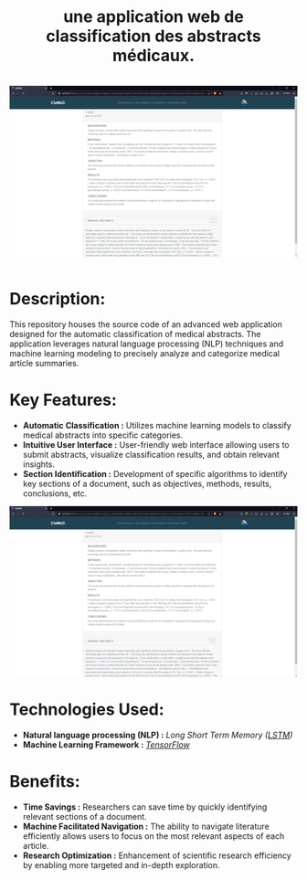 
 <h1 align="center" >une application web de classification des abstracts médicaux.</h1><br>

<img align="center" height= "300"  wieght = "300" src="https://github.com/Abdelhamid2c/ClaMeD-Classification-WebApp/blob/master/static/assets/cp.jpg" alt="screen App" text-align: center>
<br><br>

# Description:
This repository houses the source code of an advanced web application designed for the automatic classification of medical abstracts. The application leverages natural language processing (NLP) techniques and machine learning modeling to precisely analyze and categorize medical article summaries.<br>



# Key Features:
* <strong>Automatic Classification        :</strong> Utilizes machine learning models to classify medical abstracts into specific categories.
* <strong>Intuitive User Interface        :</strong> User-friendly web interface allowing users to submit abstracts, visualize classification results, and obtain relevant insights.
* <strong>Section Identification          :</strong> Development of specific algorithms to identify key sections of a document, such as objectives, methods, results, conclusions, etc.<br>

<img align="center" height= "300"  wieght = "300" src="https://github.com/Abdelhamid2c/ClaMeD-Classification-WebApp/blob/master/static/assets/cp.jpg" alt="screen App" text-align: center>

# Technologies Used:
* <strong>Natural language processing (NLP)        :</strong> <em>Long Short Term Memory (<a href="https://www.tensorflow.org/api_docs/python/tf/keras/layers/LSTM" target="_blank">LSTM</a>)</em> 
* <strong>Machine Learning Framework               :</strong> <em><a href="https://www.tensorflow.org/?hl=fr" target="_blank">TensorFlow</a></em><br>

# Benefits:
* <strong>Time Savings        :</strong> Researchers can save time by quickly identifying relevant sections of a document. 
* <strong>Machine Facilitated Navigation               :</strong> The ability to navigate literature efficiently allows users to focus on the most relevant aspects of each article.
* <strong>Research Optimization            :</strong> Enhancement of scientific research efficiency by enabling more targeted and in-depth exploration.




